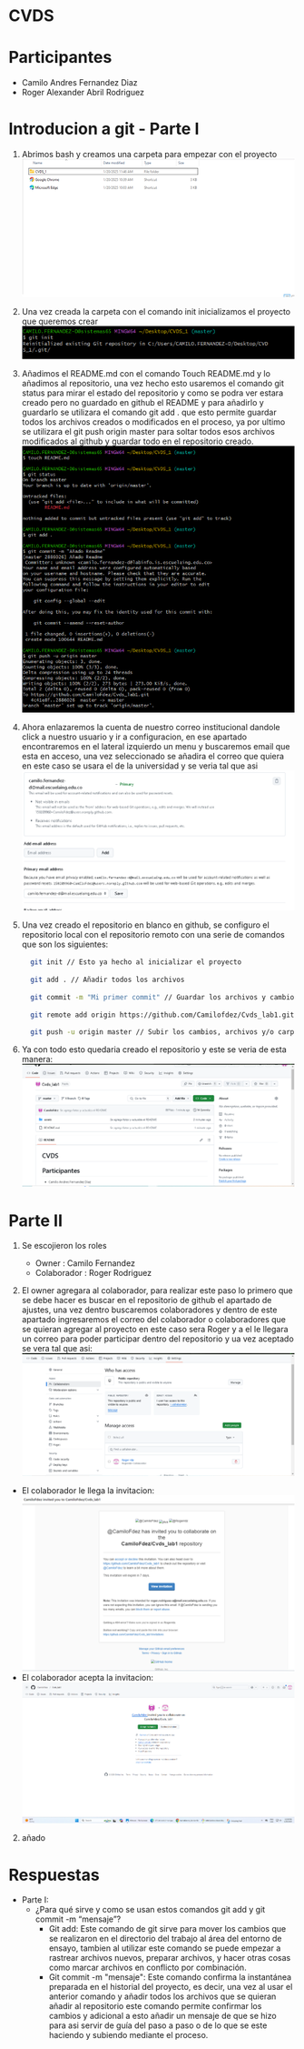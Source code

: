 # CVDS
# Participantes
- Camilo Andres Fernandez Diaz
- Roger Alexander Abril Rodriguez
# Introducion a git - Parte I
1. Abrimos bash y creamos una carpeta para empezar con el proyecto
![image](https://github.com/CamiloFdez/Cvds_lab1/blob/master/assets/Crear%20carpeta.png)
2. Una vez creada la carpeta con el comando init inicializamos el proyecto que queremos crear
![image](https://github.com/CamiloFdez/Cvds_lab1/blob/master/assets/init.png)
3. Añadimos el README.md con el comando Touch README.md y lo añadimos al repositorio, una vez hecho esto usaremos el comando git status para mirar el estado del repositorio y como se podra ver estara creado pero no guardado en github el README y para añadirlo y guardarlo se utilizara el comando git add . que esto permite guardar todos los archivos creados o modificados en el proceso, ya por ultimo se utilizara el git push origin master para soltar todos esos archivos modificados al github y guardar todo en el repositorio creado.
![image](https://github.com/CamiloFdez/Cvds_lab1/blob/master/assets/Readme.png)
4. Ahora enlazaremos la cuenta de nuestro correo institucional dandole click a nuestro usuario y ir a configuracion, en ese apartado encontraremos en el lateral izquierdo un menu y buscaremos email que esta en acceso, una vez seleccionado se añadira el correo que quiera en este caso se usara el de la universidad y se veria tal que asi
![image](https://github.com/CamiloFdez/Cvds_lab1/blob/master/assets/Correo%20enlazado.PNG)
5. Una vez creado el repositorio en blanco en github, se configuro el repositorio local con el repositorio remoto con una serie de comandos que son los siguientes:
    ```bash
      git init // Esto ya hecho al inicializar el proyecto
    ```

    ```bash
      git add . // Añadir todos los archivos
    ```

    ```bash
      git commit -m "Mi primer commit" // Guardar los archivos y cambios con un mensaje
    ```

    ```bash
      git remote add origin https://github.com/Camilofdez/Cvds_lab1.git // Conectar el repositorio remoto con el local
    ```

    ```bash
      git push -u origin master // Subir los cambios, archivos y/o carpetas al repositorio de github creado
    ```  

6. Ya con todo esto quedaria creado el repositorio y este se veria de esta manera:
![image](https://github.com/CamiloFdez/Cvds_lab1/blob/master/assets/Githubfinal.PNG)

# Parte II

1. Se escojieron los roles 
    - Owner : Camilo Fernandez
    - Colaborador : Roger Rodriguez

2. El owner agregara al colaborador, para realizar este paso lo primero que se debe hacer es buscar en el repositorio de github el apartado de ajustes, una vez dentro buscaremos colaboradores y dentro de este apartado ingresaremos el correo del colaborador o colaboradores que se quieran agregar al proyecto en este caso sera Roger y a el le llegara un correo para poder participar dentro del repositorio y ua vez aceptado se vera tal que asi:
![image](https://github.com/CamiloFdez/Cvds_lab1/blob/master/assets/Colaboradores.PNG)
- El colaborador le llega la invitacion:
![image](https://github.com/CamiloFdez/Cvds_lab1/blob/master/assets/Invitacion.PNG)
- El colaborador acepta la invitacion:
![image](https://github.com/CamiloFdez/Cvds_lab1/blob/master/assets/SuccessInvitation.PNG)

2. añado  

# Respuestas
- Parte I: 
    * ¿Para qué sirve y como se usan estos comandos git add y git commit -m “mensaje”?
        - Git add: Este comando de git sirve para mover los cambios que se realizaron en el directorio del trabajo al área del entorno de ensayo, tambien al utilizar este comando se puede empezar a rastrear archivos nuevos, preparar archivos, y hacer otras cosas como marcar archivos en conflicto por combinación.
        - Git commit -m "mensaje": Este comando confirma la instantánea preparada en el historial del proyecto, es decir, una vez al usar el anterior comando y añadir todos los archivos que se quieran añadir al repositorio este comando permite confirmar los cambios y adicional a esto añadir un mensaje de que se hizo para asi servir de guía del paso a paso o de lo que se este haciendo y subiendo mediante el proceso.     

 


